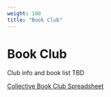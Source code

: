 ```yaml
---
weight: 100
title: "Book Club"
---
```


# Book Club

Club info and book list TBD

[Collective Book Club Spreadsheet](https://docs.google.com/spreadsheets/d/1SQErAQ27OVum_9adF-XlxxwfO4jkg0RVsoNJKBcQOM8/edit)